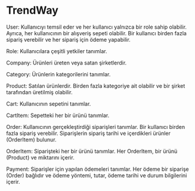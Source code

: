# TrendWay
User: Kullanıcıyı temsil eder ve her kullanıcı yalnızca bir role sahip olabilir. Ayrıca, her kullanıcının bir alışveriş sepeti olabilir. Bir kullanıcı birden fazla sipariş verebilir ve her sipariş için ödeme yapabilir.

Role: Kullanıcılara çeşitli yetkiler tanımlar.

Company: Ürünleri üreten veya satan şirketlerdir.

Category: Ürünlerin kategorilerini tanımlar.

Product: Satılan ürünlerdir. Birden fazla kategoriye ait olabilir ve bir şirket tarafından üretilmiş olabilir.

Cart: Kullanıcının sepetini tanımlar.

CartItem: Sepetteki her bir ürünü tanımlar.

Order: Kullanıcının gerçekleştirdiği siparişleri tanımlar. Bir kullanıcı birden fazla sipariş verebilir. Siparişlerin sipariş tarihi ve içerdikleri ürünler (OrderItem) bulunur.

OrderItem: Siparişteki her bir ürünü tanımlar. Her OrderItem, bir ürünü (Product) ve miktarını içerir.

Payment: Siparişler için yapılan ödemeleri tanımlar. Her ödeme bir siparişe (Order) bağlıdır ve ödeme yöntemi, tutar, ödeme tarihi ve durum bilgilerini içerir.
